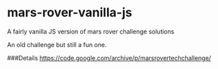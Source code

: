 # mars-rover-vanilla-js
A fairly vanilla JS version of mars rover challenge solutions

An old challenge but still a fun one.

###Details
https://code.google.com/archive/p/marsrovertechchallenge/
